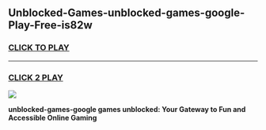 
## Unblocked-Games-unblocked-games-google-Play-Free-is82w
<h3>
<a href="https://premium76.site?title=unblocked-games-google&ref=10A">CLICK TO PLAY</a></h3>
<hr>

<h3>
<a href="https://premium76.site?title=unblocked-games-google&ref=10A">CLICK 2 PLAY</a>
  
</h3>

<a href="https://premium76.site?title=unblocked-games-google&ref=10A"><img src="https://clearcache.store/games.png"></a>


**unblocked-games-google games unblocked: Your Gateway to Fun and Accessible Online Gaming**
